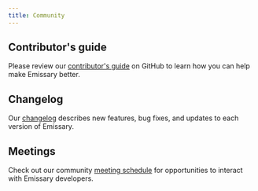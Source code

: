 ```yaml
---
title: Community
---
```


## Contributor's guide

Please review our [contributor's guide](https://github.com/emissary-ingress/emissary/blob/master/DevDocumentation/DEVELOPING.md)
on GitHub to learn how you can help make Emissary better.

## Changelog
Our [changelog](https://github.com/emissary-ingress/emissary/blob/master/CHANGELOG.md)
describes new features, bug fixes, and updates to each version of Emissary.

## Meetings
Check out our community [meeting schedule](https://github.com/emissary-ingress/emissary/blob/master/Community/MEETING_SCHEDULE.md) for opportunities to interact with Emissary developers.
